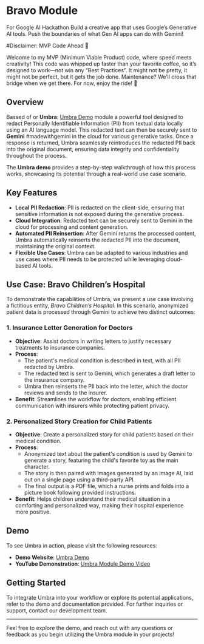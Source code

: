 # Bravo Module
For Google AI Hackathon
Build a creative app that uses Google’s Generative AI tools. Push the boundaries of what Gen AI apps can do with Gemini!

#Disclaimer: MVP Code Ahead 🚧

Welcome to my MVP (Minimum Viable Product) code, where speed meets creativity! This code was whipped up faster than your favorite coffee, so it’s designed to work—not win any “Best Practices”. It might not be pretty, it might not be perfect, but it gets the job done. Maintenance? We’ll cross that bridge when we get there. For now, enjoy the ride! 🚀

## Overview

Bassed of or **Umbra**: [Umbra Demo](https://github.com/Control-C/umbra) module a powerful tool designed to redact Personally Identifiable Information (PII) from textual data locally using an AI language model. This redacted text can then be securely sent to **Gemini** #madewithgemini in the cloud for various generative tasks. Once a response is returned, Umbra seamlessly reintroduces the redacted PII back into the original document, ensuring data integrity and confidentiality throughout the process.

The **Umbra demo** provides a step-by-step walkthrough of how this process works, showcasing its potential through a real-world use case scenario.

## Key Features

- **Local PII Redaction**: PII is redacted on the client-side, ensuring that sensitive information is not exposed during the generative process.
- **Cloud Integration**: Redacted text can be securely sent to Gemini in the cloud for processing and content generation.
- **Automated PII Reinsertion**: After Gemini returns the processed content, Umbra automatically reinserts the redacted PII into the document, maintaining the original context.
- **Flexible Use Cases**: Umbra can be adapted to various industries and use cases where PII needs to be protected while leveraging cloud-based AI tools.

## Use Case: Bravo Children’s Hospital

To demonstrate the capabilities of Umbra, we present a use case involving a fictitious entity, *Bravo Children’s Hospital*. In this scenario, anonymized patient data is processed through Gemini to achieve two distinct outcomes:

### 1. Insurance Letter Generation for Doctors

- **Objective**: Assist doctors in writing letters to justify necessary treatments to insurance companies.
- **Process**:
  - The patient's medical condition is described in text, with all PII redacted by Umbra.
  - The redacted text is sent to Gemini, which generates a draft letter to the insurance company.
  - Umbra then reinserts the PII back into the letter, which the doctor reviews and sends to the insurer.
- **Benefit**: Streamlines the workflow for doctors, enabling efficient communication with insurers while protecting patient privacy.

### 2. Personalized Story Creation for Child Patients

- **Objective**: Create a personalized story for child patients based on their medical condition.
- **Process**:
  - Anonymized text about the patient's condition is used by Gemini to generate a story, featuring the child's favorite toy as the main character.
  - The story is then paired with images generated by an image AI, laid out on a single page using a third-party API.
  - The final output is a PDF file, which a nurse prints and folds into a picture book following provided instructions.
- **Benefit**: Helps children understand their medical situation in a comforting and personalized way, making their hospital experience more positive.

## Demo

To see Umbra in action, please visit the following resources:

- **Demo Website**: [Umbra Demo](https://ai.qqmber.com)
- **YouTube Demonstration**: [Umbra Module Demo Video](https://www.youtube.com/watch?v=cM4MuLyvaAE)

## Getting Started

To integrate Umbra into your workflow or explore its potential applications, refer to the demo and documentation provided. For further inquiries or support, contact our development team.

---
Feel free to explore the demo, and reach out with any questions or feedback as you begin utilizing the Umbra module in your projects!
